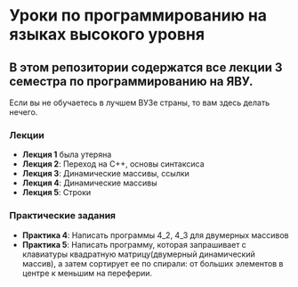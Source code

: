 # Уроки по программированию на языках высокого уровня

## В этом репозитории содержатся все лекции 3 семестра по программированию на ЯВУ.
 
 Если вы не обучаетесь в лучшем ВУЗе страны, то вам здесь делать нечего.
 
 ### Лекции
 * **Лекция 1** была утеряна
 * **Лекция 2**: Переход на C++, основы синтаксиса
 * **Лекция 3**: Динамические массивы, ссылки
 * **Лекция 4**: Динамические массивы
 * **Лекция 5**: Строки
 
 ### Практические задания
 + **Практика 4**: Написать программы 4_2, 4_3 для двумерных массивов
 + **Практика 5**: Написать программу, которая запрашивает с клавиатуры квадратную матрицу(двумерный динамический массив), а затем сортирует ее по спирали: от больших элементов в центре к меньшим на переферии.
